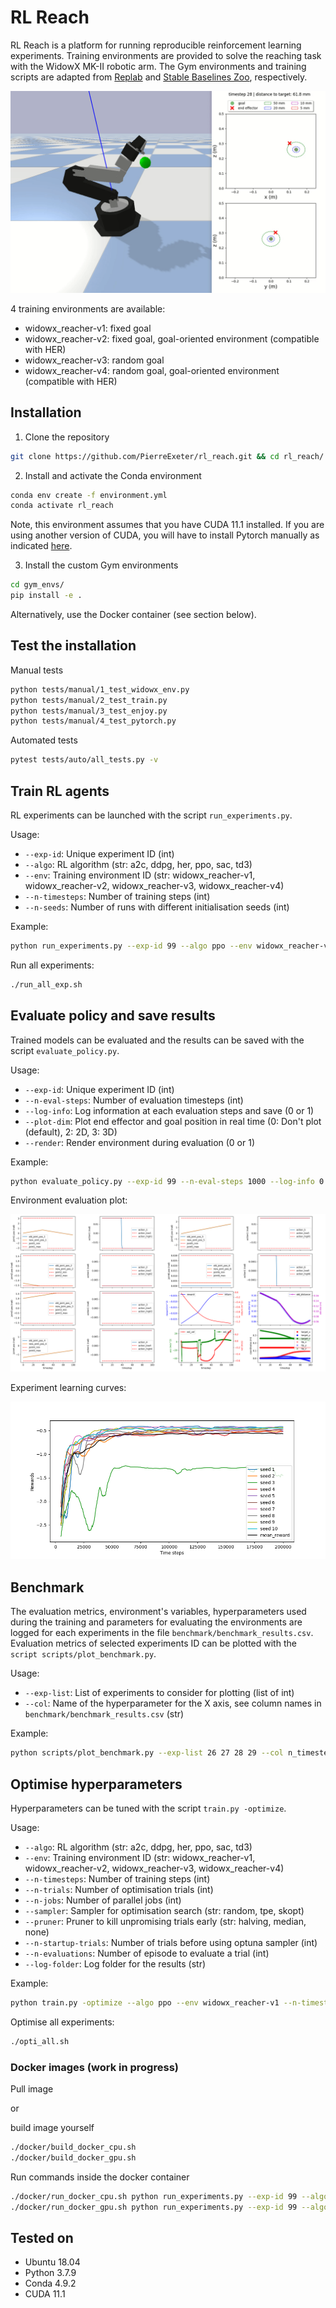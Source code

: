 # RL Reach
RL Reach is a platform for running reproducible reinforcement learning experiments. Training environments are provided to solve the reaching task with the WidowX MK-II robotic arm.
The Gym environments and training scripts are adapted from [Replab](https://github.com/bhyang/replab) and [Stable Baselines Zoo](https://github.com/DLR-RM/rl-baselines3-zoo), respectively.

![Alt text](/docs/widowx_env.gif?raw=true "The Widowx Gym environment in Pybullet")


4 training environments are available:
- widowx_reacher-v1: fixed goal
- widowx_reacher-v2: fixed goal, goal-oriented environment (compatible with HER)
- widowx_reacher-v3: random goal
- widowx_reacher-v4: random goal, goal-oriented environment (compatible with HER)

## Installation


1. Clone the repository

```bash
git clone https://github.com/PierreExeter/rl_reach.git && cd rl_reach/
```

2. Install and activate the Conda environment

```bash
conda env create -f environment.yml
conda activate rl_reach
```
Note, this environment assumes that you have CUDA 11.1 installed. If you are using another version of CUDA, you will have to install Pytorch manually as indicated [here](https://pytorch.org/get-started/locally/).

3. Install the custom Gym environments

```bash
cd gym_envs/
pip install -e .
```

Alternatively, use the Docker container (see section below).

## Test the installation

Manual tests

```bash
python tests/manual/1_test_widowx_env.py
python tests/manual/2_test_train.py
python tests/manual/3_test_enjoy.py
python tests/manual/4_test_pytorch.py
```

Automated tests

```bash
pytest tests/auto/all_tests.py -v
```


## Train RL agents

RL experiments can be launched with the script `run_experiments.py`.

Usage:
- `--exp-id`: Unique experiment ID (int)
- `--algo`: RL algorithm (str: a2c, ddpg, her, ppo, sac, td3)
- `--env`: Training environment ID (str: widowx_reacher-v1, widowx_reacher-v2, widowx_reacher-v3, widowx_reacher-v4)
- `--n-timesteps`: Number of training steps (int)
- `--n-seeds`: Number of runs with different initialisation seeds (int)

Example:
```bash
python run_experiments.py --exp-id 99 --algo ppo --env widowx_reacher-v1 --n-timesteps 100000 --n-seeds 5
```
Run all experiments:
```bash
./run_all_exp.sh
```

## Evaluate policy and save results

Trained models can be evaluated and the results can be saved with the script `evaluate_policy.py`.

Usage:
- `--exp-id`: Unique experiment ID (int)
- `--n-eval-steps`: Number of evaluation timesteps (int)
- `--log-info`: Log information at each evaluation steps and save (0 or 1)
- `--plot-dim`: Plot end effector and goal position in real time (0: Don't plot (default), 2: 2D, 3: 3D)
- `--render`: Render environment during evaluation (0 or 1)

Example:
```bash
python evaluate_policy.py --exp-id 99 --n-eval-steps 1000 --log-info 0 --plot-dim 0 --render 0
```

Environment evaluation plot:

![Alt text](/docs/plot_episode_eval_log.png)

Experiment learning curves:

![Alt text](/docs/reward_vs_timesteps_smoothed.png)

## Benchmark

The evaluation metrics, environment's variables, hyperparameters used during the training and parameters for evaluating the environments are logged for each experiments in the file `benchmark/benchmark_results.csv`. Evaluation metrics of selected experiments ID can be plotted with the `script scripts/plot_benchmark.py`.

Usage:
- `--exp-list`: List of experiments to consider for plotting (list of int)
- `--col`: Name of the hyperparameter for the X axis, see column names in `benchmark/benchmark_results.csv` (str)

Example:
```bash
python scripts/plot_benchmark.py --exp-list 26 27 28 29 --col n_timesteps
```

## Optimise hyperparameters

Hyperparameters can be tuned with the script `train.py -optimize`.


Usage:
- `--algo`: RL algorithm (str: a2c, ddpg, her, ppo, sac, td3)
- `--env`: Training environment ID (str: widowx_reacher-v1, widowx_reacher-v2, widowx_reacher-v3, widowx_reacher-v4)
- `--n-timesteps`: Number of training steps (int)
- `--n-trials`: Number of optimisation trials (int)
- `--n-jobs`: Number of parallel jobs (int)
- `--sampler`: Sampler for optimisation search (str: random, tpe, skopt)
- `--pruner`: Pruner to kill unpromising trials early (str: halving, median, none)
- `--n-startup-trials`: Number of trials before using optuna sampler (int)
- `--n-evaluations`: Number of episode to evaluate a trial (int) 
- `--log-folder`: Log folder for the results (str) 

Example:
```bash
python train.py -optimize --algo ppo --env widowx_reacher-v1 --n-timesteps 100000 --n-trials 100 --n-jobs 8 --sampler tpe --pruner median --n-startup-trials 10 --n-evaluations 10 --log-folder logs/opti
```

Optimise all experiments:
```bash
./opti_all.sh
```

### Docker images (work in progress)

Pull image

or 

build image yourself

```bash
./docker/build_docker_cpu.sh
./docker/build_docker_gpu.sh
```

Run commands inside the docker container

```bash
./docker/run_docker_cpu.sh python run_experiments.py --exp-id 99 --algo ppo --env widowx_reacher-v1 --n-timesteps 30000 --n-seeds 2
./docker/run_docker_gpu.sh python run_experiments.py --exp-id 99 --algo ppo --env widowx_reacher-v1 --n-timesteps 30000 --n-seeds 2
```



## Tested on

- Ubuntu 18.04
- Python 3.7.9
- Conda 4.9.2
- CUDA 11.1